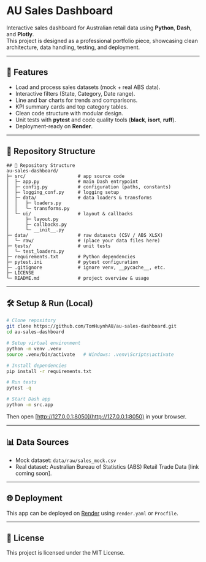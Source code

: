 # AU Sales Dashboard

Interactive sales dashboard for Australian retail data using **Python**, **Dash**, and **Plotly**.  
This project is designed as a professional portfolio piece, showcasing clean architecture, data handling, testing, and deployment.

---

## 🚀 Features

- Load and process sales datasets (mock + real ABS data).
- Interactive filters (State, Category, Date range).
- Line and bar charts for trends and comparisons.
- KPI summary cards and top category tables.
- Clean code structure with modular design.
- Unit tests with **pytest** and code quality tools (**black**, **isort**, **ruff**).
- Deployment-ready on **Render**.

---

## 📂 Repository Structure

```
## 📂 Repository Structure
au-sales-dashboard/
├─ src/                   # app source code
│  ├─ app.py              # main Dash entrypoint
│  ├─ config.py           # configuration (paths, constants)
│  ├─ logging_conf.py     # logging setup
│  ├─ data/               # data loaders & transforms
│  │   ├─ loaders.py
│  │   └─ transforms.py
│  └─ ui/                 # layout & callbacks
│      ├─ layout.py
│      ├─ callbacks.py
│      └─ __init__.py
├─ data/                  # raw datasets (CSV / ABS XLSX)
│  └─ raw/                # (place your data files here)
├─ tests/                 # unit tests
│  └─ test_loaders.py
├─ requirements.txt       # Python dependencies
├─ pytest.ini             # pytest configuration
├─ .gitignore             # ignore venv, __pycache__, etc.
├─ LICENSE
└─ README.md              # project overview & usage

```

---

## 🛠️ Setup & Run (Local)

```bash
# Clone repository
git clone https://github.com/TomHuynhAU/au-sales-dashboard.git
cd au-sales-dashboard

# Setup virtual environment
python -m venv .venv
source .venv/bin/activate   # Windows: .venv\Scripts\activate

# Install dependencies
pip install -r requirements.txt

# Run tests
pytest -q

# Start Dash app
python -m src.app
```

Then open [http://127.0.0.1:8050](http://127.0.0.1:8050) in your browser.

---

## 📊 Data Sources

- Mock dataset: `data/raw/sales_mock.csv`
- Real dataset: Australian Bureau of Statistics (ABS) Retail Trade Data [link coming soon].

---

## 🌐 Deployment

This app can be deployed on [Render](https://render.com) using `render.yaml` or `Procfile`.

---

## 📜 License

This project is licensed under the MIT License.
